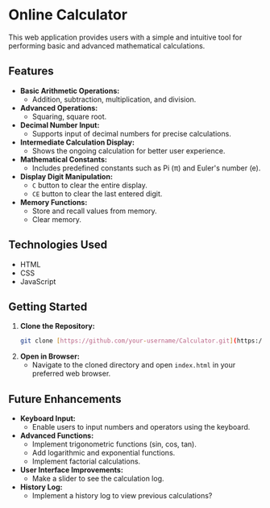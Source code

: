 ﻿# Online Calculator

This web application provides users with a simple and intuitive tool for performing basic and advanced mathematical calculations.

## Features

-   **Basic Arithmetic Operations:**
    -   Addition, subtraction, multiplication, and division.
-   **Advanced Operations:**
    -   Squaring, square root.
-   **Decimal Number Input:**
    -   Supports input of decimal numbers for precise calculations.
-   **Intermediate Calculation Display:**
    -   Shows the ongoing calculation for better user experience.
-   **Mathematical Constants:**
    -   Includes predefined constants such as Pi (π) and Euler's number (e).
-   **Display Digit Manipulation:**
    -   `C` button to clear the entire display.
    -   `CE` button to clear the last entered digit.
-   **Memory Functions:**
    -   Store and recall values from memory.
    -   Clear memory.

## Technologies Used

-   HTML
-   CSS
-   JavaScript

## Getting Started

1.  **Clone the Repository:**
    ```bash
    git clone [https://github.com/your-username/Calculator.git](https://www.google.com/search?q=https://github.com/your-username/Calculator.git)
    ```
2.  **Open in Browser:**
    -   Navigate to the cloned directory and open `index.html` in your preferred web browser.

## Future Enhancements

-   **Keyboard Input:**
    -   Enable users to input numbers and operators using the keyboard.
-   **Advanced Functions:**
    -   Implement trigonometric functions (sin, cos, tan).
    -   Add logarithmic and exponential functions.
    -   Implement factorial calculations.
-   **User Interface Improvements:**
    -   Make a slider to see the calculation log.
-   **History Log:**
    -   Implement a history log to view previous calculations?
